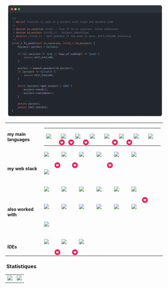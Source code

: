 
![snap](images/Snap_dark.png?raw=true)

<!-- [![My Skills](https://skillicons.dev/icons?i=c,cpp,html,css,js,ts,)](https://skillicons.dev) -->

<div >
    <table>
        <tr>
            <td>
                <b>my main languages</b>
            </td>
            <td style="display: flex; flex-direction: row; flex-wrap: wrap; max-width: 500px; gap: 6px;border: none!important;">
                <table>
                    <tr>
                        <td style="position: relative; width: 50px; height: 50px; border: none!important;">
                            <img style="position: absolute; width: 20px; height: 20px; top: 65%; left: 100%;" src="images/like.png">
                            <img src="https://skillicons.dev/icons?i=c" />
                        </td>
                        <td style="position: relative; width: 50px; height: 50px; border: none!important;">
                            <img style="position: absolute; width: 20px; height: 20px; top: 65%; left: 65%;" src="images/like.png">
                            <img src="https://skillicons.dev/icons?i=cpp" />
                        </td>
                        <td style="position: relative; width: 50px; height: 50px; border: none!important;">
                            <img style="position: absolute; width: 20px; height: 20px; top: 65%; left: 65%;" src="images/like.png">
                            <img src="https://skillicons.dev/icons?i=docker" />
                        </td>
                        <td style="position: relative; width: 50px; height: 50px; border: none!important;">
                            <img src="https://skillicons.dev/icons?i=js" />
                        </td>
                        <td style="position: relative; width: 50px; height: 50px; border: none!important;">
                            <img style="position: absolute; width: 20px; height: 20px; top: 65%; left: 65%;" src="images/like.png">
                            <img src="https://skillicons.dev/icons?i=ts" />
                        </td>
                        <td style="position: relative; width: 50px; height: 50px; border: none!important;">
                            <img style="position: absolute; width: 20px; height: 20px; top: 65%; left: 65%;" src="images/like.png">
                            <img src="https://skillicons.dev/icons?i=html" />
                        </td>
                        <td style="position: relative; width: 50px; height: 50px; border: none!important;">
                            <img src="https://skillicons.dev/icons?i=css" />
                        </td>
                        <td style="position: relative; width: 50px; height: 50px; border: none!important;">
                            <img src="https://skillicons.dev/icons?i=md" />
                        </td>
                    </tr>
                </table>
            </td> 
        </tr>
        <tr>
            <td>
                <b>my web stack</b>
            </td>
            <td style="display: flex; flex-direction: row; flex-wrap: wrap; max-width: 500px; gap: 6px;">
                <div style="position: relative; width: 50px; height: 50px;">
                    <img style="position: absolute; width: 20px; height: 20px; top: 65%; left: 65%;" src="images/like.png">
                    <img src="https://skillicons.dev/icons?i=react" />
                </div>
                <div style="position: relative; width: 50px; height: 50px;">
                    <img style="position: absolute; width: 20px; height: 20px; top: 65%; left: 65%;" src="images/like.png">
                    <img src="https://skillicons.dev/icons?i=nestjs" />
                </div>
                <div style="position: relative; width: 50px; height: 50px;">
                    <img src="https://skillicons.dev/icons?i=postgres" />
                </div>
                <div style="position: relative; width: 50px; height: 50px;">
                    <img style="position: absolute; width: 20px; height: 20px; top: 65%; left: 65%;" src="images/like.png">
                    <img src="https://skillicons.dev/icons?i=tailwindcss" />
                </div>
                <div style="position: relative; width: 50px; height: 50px;">
                    <img src="https://skillicons.dev/icons?i=nginx" />
                </div>
                <div style="position: relative; width: 50px; height: 50px;">
                    <img src="https://skillicons.dev/icons?i=nodejs" />
                </div>
                <div style="position: relative; width: 50px; height: 50px;">
                    <img src="https://skillicons.dev/icons?i=figma" />
                </div>
            </td> 
        </tr>
        <tr>
            <td>
                <b>also worked with</b>
            </td>
            <td style="display: flex; flex-direction: row; flex-wrap: wrap; max-width: 500px; gap: 6px;">
                <div style="position: relative; width: 50px; height: 50px;">
                    <img src="https://skillicons.dev/icons?i=vite" />
                </div>
                <div style="position: relative; width: 50px; height: 50px;">
                    <img src="https://skillicons.dev/icons?i=vercel" />
                </div>
                <div style="position: relative; width: 50px; height: 50px;">
                    <img src="https://skillicons.dev/icons?i=threejs" />
                </div>
                <div style="position: relative; width: 50px; height: 50px;">
                    <img src="https://skillicons.dev/icons?i=sass" />
                </div>
                <div style="position: relative; width: 50px; height: 50px;">
                    <img src="https://skillicons.dev/icons?i=redux" />
                </div>
                <div style="position: relative; width: 50px; height: 50px;">
                    <img style="position: absolute; width: 20px; height: 20px; top: 65%; left: 65%;" src="images/like.png">
                    <img src="https://skillicons.dev/icons?i=prisma" />
                </div>
                <div style="position: relative; width: 50px; height: 50px;">
                    <img src="https://skillicons.dev/icons?i=postman" />
                </div>
                <div style="position: relative; width: 50px; height: 50px;">
                    <img src="https://skillicons.dev/icons?i=nextjs" />
                </div>
                <div style="position: relative; width: 50px; height: 50px;">
                    <img src="https://skillicons.dev/icons?i=mysql" />
                </div>
                <div style="position: relative; width: 50px; height: 50px;">
                    <img src="https://skillicons.dev/icons?i=materialui" />
                </div>
                <div style="position: relative; width: 50px; height: 50px;">
                    <img src="https://skillicons.dev/icons?i=java" />
                </div>
                <div style="position: relative; width: 50px; height: 50px;">
                    <img src="https://skillicons.dev/icons?i=php" />
                </div>
                <div style="position: relative; width: 50px; height: 50px;">
                    <img src="https://skillicons.dev/icons?i=bootstrap" />
                </div>
            </td>  
        </tr>
        <tr>
            <td>
                <b>IDEs</b>
            </td>
            <td style="display: flex; flex-direction: row; flex-wrap: wrap; max-width: 500px; gap: 6px;">
                <div style="position: relative; width: 50px; height: 50px;">
                    <img style="position: absolute; width: 20px; height: 20px; top: 65%; left: 65%;" src="images/like.png">
                    <img src="https://skillicons.dev/icons?i=vscode" />
                </div>
                <div style="position: relative; width: 50px; height: 50px;">
                    <img style="position: absolute; width: 20px; height: 20px; top: 65%; left: 65%;" src="images/like.png">
                    <img src="https://skillicons.dev/icons?i=vim" />
                </div>
                <div style="position: relative; width: 50px; height: 50px;">
                    <img src="https://skillicons.dev/icons?i=idea" />
                </div>
            </td> 
        </tr>
    </table>
</div>

### &nbsp;Statistiques



<!-- [![mamaurai's 42 stats](https://badge42.vercel.app/api/v2/cl1l4qz93000609l4yixitcl4/stats?cursusId=21&coalitionId=45)](https://github.com/JaeSeoKim/badge42) -->

<table>
  <tr>
    <td valign="top"><img src="https://github-readme-stats.vercel.app/api/top-langs/?username=mathias-mrsn&layout=compact&bg_color=22272E&title_color=f8f8f8&text_color=f8f8f8&icon_color=f8f8f8&border_color=22272E"/></td>
    <td valign="top"><img src="https://github-readme-stats.vercel.app/api?username=mathias-mrsn&show_icons=true&title_color=ffffff&icon_color=34abeb&text_color=daf7dc&bg_color=22272E"/></td>
  </tr>
</table>